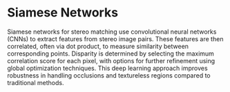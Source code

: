 # Siamese Networks

Siamese networks for stereo matching use convolutional neural networks (CNNs) to extract features from stereo image pairs. These features are then correlated, often via dot product, to measure similarity between corresponding points. Disparity is determined by selecting the maximum correlation score for each pixel, with options for further refinement using global optimization techniques. This deep learning approach improves robustness in handling occlusions and textureless regions compared to traditional methods.
